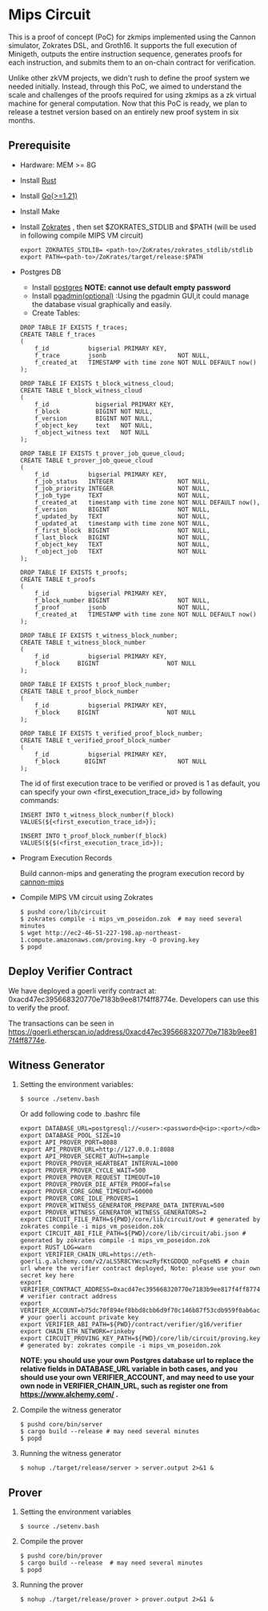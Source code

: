 # Mips Circuit


This is a proof of concept (PoC) for zkmips implemented using the Cannon simulator, Zokrates DSL, and Groth16. It supports the full execution of Minigeth, outputs the entire instruction sequence, generates proofs for each instruction, and submits them to an on-chain contract for verification.

Unlike other zkVM projects, we didn't rush to define the proof system we needed initially. Instead, through this PoC, we aimed to understand the scale and challenges of the proofs required for using zkmips as a zk virtual machine for general computation. Now that this PoC is ready, we plan to release a testnet version based on an entirely new proof system in six months.
## Prerequisite

- Hardware:  MEM >= 8G

- Install [Rust](https://www.rust-lang.org/tools/install)

- Install [Go(>=1.21)](https://go.dev/doc/install)

- Install Make

- Install [Zokrates](https://zokrates.github.io/gettingstarted.html) , then set $ZOKRATES_STDLIB and $PATH (will be used in following compile MIPS VM circuit)

  ```
  export ZOKRATES_STDLIB= <path-to>/ZoKrates/zokrates_stdlib/stdlib
  export PATH=<path-to>/ZoKrates/target/release:$PATH
  ```

- Postgres DB

  - Install [postgres](https://www.postgresql.org/download/)  **NOTE: cannot use default empty password**
  - Install [pgadmin(optional)](https://www.pgadmin.org/download/) :Using the pgadmin GUI,it could manage the database visual graphically and easily.
  - Create Tables:

  ```
  DROP TABLE IF EXISTS f_traces;
  CREATE TABLE f_traces
  (
      f_id           bigserial PRIMARY KEY,
      f_trace        jsonb                    NOT NULL,
      f_created_at   TIMESTAMP with time zone NOT NULL DEFAULT now()
  );
  
  DROP TABLE IF EXISTS t_block_witness_cloud;
  CREATE TABLE t_block_witness_cloud
  (
      f_id             bigserial PRIMARY KEY,
      f_block          BIGINT NOT NULL,
      f_version        BIGINT NOT NULL,
      f_object_key     text   NOT NULL,
      f_object_witness text   NOT NULL
  );
  
  DROP TABLE IF EXISTS t_prover_job_queue_cloud;
  CREATE TABLE t_prover_job_queue_cloud
  (
      f_id           bigserial PRIMARY KEY,
      f_job_status   INTEGER                  NOT NULL,
      f_job_priority INTEGER                  NOT NULL,
      f_job_type     TEXT                     NOT NULL,
      f_created_at   timestamp with time zone NOT NULL DEFAULT now(),
      f_version      BIGINT                   NOT NULL,
      f_updated_by   TEXT                     NOT NULL,
      f_updated_at   timestamp with time zone NOT NULL,
      f_first_block  BIGINT                   NOT NULL,
      f_last_block   BIGINT                   NOT NULL,
      f_object_key   TEXT                     NOT NULL,
      f_object_job   TEXT                     NOT NULL
  );
  
  DROP TABLE IF EXISTS t_proofs;
  CREATE TABLE t_proofs
  (
      f_id           bigserial PRIMARY KEY,
      f_block_number BIGINT                   NOT NULL,
      f_proof        jsonb                    NOT NULL,
      f_created_at   TIMESTAMP with time zone NOT NULL DEFAULT now()
  );
  
  DROP TABLE IF EXISTS t_witness_block_number;
  CREATE TABLE t_witness_block_number
  (
      f_id           bigserial PRIMARY KEY,
      f_block     BIGINT                   NOT NULL
  );
  
  DROP TABLE IF EXISTS t_proof_block_number;
  CREATE TABLE t_proof_block_number
  (
      f_id           bigserial PRIMARY KEY,
      f_block     BIGINT                   NOT NULL
  );
  
  DROP TABLE IF EXISTS t_verified_proof_block_number;
  CREATE TABLE t_verified_proof_block_number
  (
      f_id           bigserial PRIMARY KEY,
      f_block       BIGINT                    NOT NULL
  );
  ```

  The id of first execution trace to be verified or proved  is 1 as default, you can specify your own <first_execution_trace_id> by following commands:

  ```
  INSERT INTO t_witness_block_number(f_block) VALUES(${<first_execution_trace_id>});
  
  INSERT INTO t_proof_block_number(f_block) VALUES(${$(<first_execution_trace_id>});
  ```

- Program Execution Records

  Build cannon-mips and generating the program execution record by [cannon-mips](https://github.com/zkMIPS/cannon-mips/tree/main#readme)

- Compile MIPS VM circuit using Zokrates 

  ```
  $ pushd core/lib/circuit
  $ zokrates compile -i mips_vm_poseidon.zok  # may need several minutes
  $ wget http://ec2-46-51-227-198.ap-northeast-1.compute.amazonaws.com/proving.key -O proving.key
  $ popd
  ```

## Deploy Verifier Contract

We have deployed a goerli verify contract at: 0xacd47ec395668320770e7183b9ee817f4ff8774e. Developers can use this to verify the proof. 

The transactions can be seen in https://goerli.etherscan.io/address/0xacd47ec395668320770e7183b9ee817f4ff8774e.


## Witness Generator

1. Setting the environment variables:

   ```
   $ source ./setenv.bash
   ```

   Or add following code to .bashrc file

   ```
   export DATABASE_URL=postgresql://<user>:<password>@<ip>:<port>/<db> 
   export DATABASE_POOL_SIZE=10
   export API_PROVER_PORT=8088
   export API_PROVER_URL=http://127.0.0.1:8088
   export API_PROVER_SECRET_AUTH=sample
   export PROVER_PROVER_HEARTBEAT_INTERVAL=1000
   export PROVER_PROVER_CYCLE_WAIT=500
   export PROVER_PROVER_REQUEST_TIMEOUT=10
   export PROVER_PROVER_DIE_AFTER_PROOF=false
   export PROVER_CORE_GONE_TIMEOUT=60000
   export PROVER_CORE_IDLE_PROVERS=1
   export PROVER_WITNESS_GENERATOR_PREPARE_DATA_INTERVAL=500
   export PROVER_WITNESS_GENERATOR_WITNESS_GENERATORS=2
   export CIRCUIT_FILE_PATH=${PWD}/core/lib/circuit/out # generated by zokrates compile -i mips_vm_poseidon.zok
   export CIRCUIT_ABI_FILE_PATH=${PWD}/core/lib/circuit/abi.json # generated by zokrates compile -i mips_vm_poseidon.zok
   export RUST_LOG=warn
   export VERIFIER_CHAIN_URL=https://eth-goerli.g.alchemy.com/v2/aLS5R8CYWcswzRyfKtGDDQD_noFqseN5 # chain url where the verifier contract deployed, Note: please use your own secret key here
   export VERIFIER_CONTRACT_ADDRESS=0xacd47ec395668320770e7183b9ee817f4ff8774e # verifier contract address
   export VERIFIER_ACCOUNT=b75dc70f894ef8bbd8cbb6d9f70c146b87f53cdb959f0ab6ac272a8b33e767f2 # your goerli account private key
   export VERIFIER_ABI_PATH=${PWD}/contract/verifier/g16/verifier
   export CHAIN_ETH_NETWORK=rinkeby
   export CIRCUIT_PROVING_KEY_PATH=${PWD}/core/lib/circuit/proving.key # generated by: zokrates compile -i mips_vm_poseidon.zok
   ```

   **NOTE: you should use your own Postgres database url to replace the relative fields in DATABASE_URL variable in both cases, and you should use your own VERIFIER_ACCOUNT, and may need to use your own node in VERIFIER_CHAIN_URL, such as register one from https://www.alchemy.com/ .**

2. Compile the witness generator

   ```
   $ pushd core/bin/server
   $ cargo build --release # may need several minutes
   $ popd
   ```

3. Running the witness generator

   ```
   $ nohup ./target/release/server > server.output 2>&1 &
   ```

## Prover

1. Setting the environment variables

   ```
   $ source ./setenv.bash
   ```

2. Compile the prover 

   ```
   $ pushd core/bin/prover
   $ cargo build --release  # may need several minutes
   $ popd
   ```

3. Running the prover

   ```
   $ nohup ./target/release/prover > prover.output 2>&1 &
   ```

   
